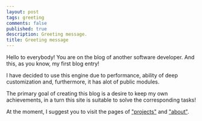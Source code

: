 ```yaml
---
layout: post
tags: greeting
comments: false
published: true
description: Greeting message.
title: Greeting message
---
```


Hello to everybody! You are on the blog of another software developer. And this, as you know, my first blog entry!

<!--more-->

I have decided to use  this engine due to performance, ability of deep customization and, furthermore, it has alot of public modules.

The primary goal of creating this blog is a desire to keep my own achievements, in a turn this site is suitable to solve the corresponding tasks!

At the moment, I suggest you to visit the pages of <a href="/works">"projects"</a> and <a href="/about">"about"</a>.